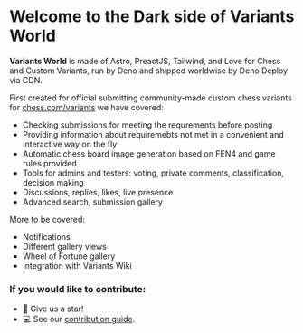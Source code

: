 # Welcome to the Dark side of Variants World

**Variants World** is made of Astro, PreactJS, Tailwind, and Love for Chess and Custom Variants, run by Deno and shipped worldwise by Deno Deploy via CDN.

First created for official submitting community-made custom chess variants for [chess.com/variants](https://www.chess.com/variants) we have covered:
- Checking submissions for meeting the requrements before posting
- Providing information about requiremebts not met in a convenient and interactive way on the fly
- Automatic chess board image generation based on FEN4 and game rules provided
- Tools for admins and testers: voting, private comments, classification, decision making
- Discussions, replies, likes, live presence
- Advanced search, submission gallery

More to be covered:
- Notifications
- Different gallery views
- Wheel of Fortune gallery
- Integration with Variants Wiki

### If you would like to contribute:
- 🌟 Give us a star!
- 💻 See our [contribution guide](./CONTRIBUTING.md).
